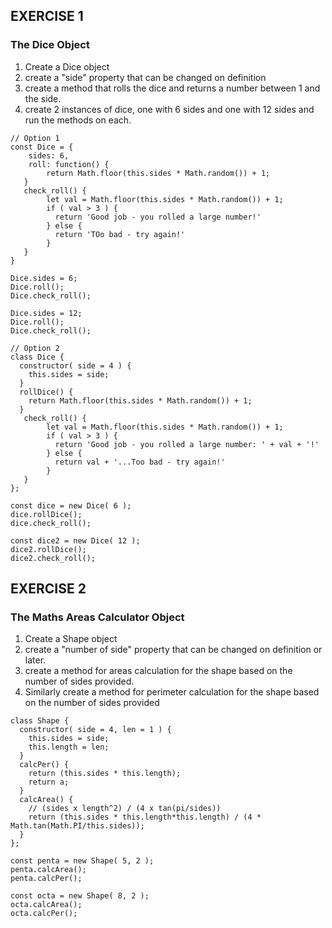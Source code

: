 ## EXERCISE 1

### The Dice Object

1. Create a Dice object
2. create a "side" property that can be changed on definition
3. create a method that rolls the dice and returns a number between 1 and the side.
4. create 2 instances of dice, one with 6 sides and one with 12 sides and run the methods on each.

```
// Option 1
const Dice = {
    sides: 6,
    roll: function() {
        return Math.floor(this.sides * Math.random()) + 1;
   }
   check_roll() {
        let val = Math.floor(this.sides * Math.random()) + 1;
        if ( val > 3 ) {
          return 'Good job - you rolled a large number!'
        } else {
          return 'TOo bad - try again!'
        }
   }
}

Dice.sides = 6;
Dice.roll();
Dice.check_roll();

Dice.sides = 12;
Dice.roll();
Dice.check_roll();
```

```
// Option 2
class Dice {
  constructor( side = 4 ) {
    this.sides = side;
  }
  rollDice() {
    return Math.floor(this.sides * Math.random()) + 1;
  }
   check_roll() {
        let val = Math.floor(this.sides * Math.random()) + 1;
        if ( val > 3 ) {
          return 'Good job - you rolled a large number: ' + val + '!'
        } else {
          return val + '...Too bad - try again!'
        }
   }
};

const dice = new Dice( 6 );
dice.rollDice();
dice.check_roll();

const dice2 = new Dice( 12 );
dice2.rollDice();
dice2.check_roll();
```

## EXERCISE 2

### The Maths Areas Calculator Object
1. Create a Shape object
2. create a "number of side" property that can be changed on definition or later.
3. create a method for areas calculation for the shape based on the number of sides provided.
4. Similarly create a method for perimeter calculation for the shape based on the number of sides provided

```
class Shape {
  constructor( side = 4, len = 1 ) {
    this.sides = side;
    this.length = len;
  }
  calcPer() {
    return (this.sides * this.length);
    return a;
  }
  calcArea() {
    // (sides x length^2) / (4 x tan(pi/sides))
    return (this.sides * this.length*this.length) / (4 * Math.tan(Math.PI/this.sides));
  }
};

const penta = new Shape( 5, 2 );
penta.calcArea();
penta.calcPer();

const octa = new Shape( 8, 2 );
octa.calcArea();
octa.calcPer();

```

 
